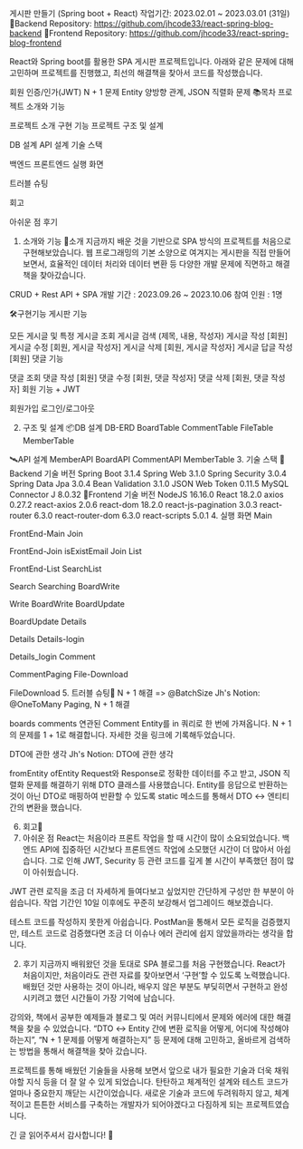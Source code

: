 게시판 만들기 (Spring boot + React)
작업기간: 2023.02.01 ~ 2023.03.01 (31일)
📑Backend Repository: https://github.com/jhcode33/react-spring-blog-backend
📑Frontend Repository: https://github.com/jhcode33/react-spring-blog-frontend

React와 Spring boot를 활용한 SPA 게시판 프로젝트입니다. 아래와 같은 문제에 대해 고민하며 프로젝트를 진행했고, 최선의 해결책을 찾아서 코드를 작성했습니다.

회원 인증/인가(JWT)
N + 1 문제
Entity 양방향 관계, JSON 직렬화 문제
📚목차
프로젝트 소개와 기능

프로젝트 소개
구현 기능
프로젝트 구조 및 설계

DB 설계
API 설계
기술 스택

백엔드
프론트엔드
실행 화면

트러블 슈팅

회고

아쉬운 점
후기
1. 소개와 기능
💬소개
지금까지 배운 것을 기반으로 SPA 방식의 프로젝트를 처음으로 구현해보았습니다.
웹 프로그래밍의 기본 소양으로 여겨지는 게시판을 직접 만들어 보면서, 효율적인 데이터 처리와 데이터 변환 등 다양한 개발 문제에 직면하고 해결책을 찾아갔습니다.

CRUD + Rest API + SPA
개발 기간 : 2023.09.26 ~ 2023.10.06
참여 인원 : 1명

🛠️구현기능
게시판 기능

모든 게시글 및 특정 게시글 조회
게시글 검색 (제목, 내용, 작성자)
게시글 작성 [회원]
게시글 수정 [회원, 게시글 작성자]
게시글 삭제 [회원, 게시글 작성자]
게시글 답글 작성 [회원]
댓글 기능

댓글 조회
댓글 작성 [회원]
댓글 수정 [회원, 댓글 작성자]
댓글 삭제 [회원, 댓글 작성자]
회원 기능 + JWT

회원가입
로그인/로그아웃

2. 구조 및 설계
📦DB 설계
DB-ERD BoardTable CommentTable FileTable MemberTable



🛰️API 설계
MemberAPI BoardAPI CommentAPI MemberTable
3. 기술 스택
📌Backend
기술	버전
Spring Boot	3.1.4
Spring Web	3.1.0
Spring Security	3.0.4
Spring Data Jpa	3.0.4
Bean Validation	3.1.0
JSON Web Token	0.11.5
MySQL Connector J	8.0.32
🎨Frontend
기술	버전
NodeJS	16.16.0
React	18.2.0
axios	0.27.2
react-axios	2.0.6
react-dom	18.2.0
react-js-pagination	3.0.3
react-router	6.3.0
react-router-dom	6.3.0
react-scripts	5.0.1
4. 실행 화면
Main

FrontEnd-Main
Join

FrontEnd-Join isExistEmail Join
List

FrontEnd-List
SearchList

Search Searching
BoardWrite

Write BoardWrite
BoardUpdate

BoardUpdate
Details

Details
Details-login

Details_login
Comment

CommentPaging
File-Download

FileDownload
5. 트러블 슈팅🤔
N + 1 해결 => @BatchSize
Jh's Notion: @OneToMany Paging, N + 1 해결

boards comments
연관된 Comment Entity를 in 쿼리로 한 번에 가져옵니다. N + 1의 문제를 1 + 1로 해결합니다. 자세한 것을 링크에 기록해두었습니다.


DTO에 관한 생각
Jh's Notion: DTO에 관한 생각

fromEntity ofEntity
Request와 Response로 정확한 데이터를 주고 받고, JSON 직렬화 문제를 해결하기 위해 DTO 클래스를 사용했습니다. Entity를 응답으로 반환하는 것이 아닌 DTO로 매핑하여 반환할 수 있도록 static 메소드를 통해서 DTO <-> 엔티티 간의 변환을 했습니다.

6. 회고📝
1. 아쉬운 점
React는 처음이라 프론트 작업을 할 때 시간이 많이 소요되었습니다. 백엔드 API에 집중하던 시간보다 프론트엔드 작업에 소모했던 시간이 더 많아서 아쉽습니다. 그로 인해 JWT, Security 등 관련 코드를 깊게 볼 시간이 부족했던 점이 많이 아쉬웠습니다.

JWT 관련 로직을 조금 더 자세하게 들여다보고 싶었지만 간단하게 구성만 한 부분이 아쉽습니다. 작업 기간인 10일 이후에도 꾸준히 보강해서 업그레이드 해보겠습니다.

테스트 코드를 작성하지 못한게 아쉽습니다. PostMan을 통해서 모든 로직을 검증했지만, 테스트 코드로 검증했다면 조금 더 이슈나 에러 관리에 쉽지 않았을까라는 생각을 합니다.

2. 후기
지금까지 배워왔던 것을 토대로 SPA 블로그를 처음 구현했습니다. React가 처음이지만, 처음이라도 관련 자료를 찾아보면서 ‘구현’할 수 있도록 노력했습니다. 배웠던 것만 사용하는 것이 아니라, 배우지 않은 부분도 부딪히면서 구현하고 완성시키려고 했던 시간들이 가장 기억에 남습니다.

강의와, 책에서 공부한 예제들과 블로그 및 여러 커뮤니티에서 문제와 에러에 대한 해결책을 찾을 수 있었습니다. “DTO ↔ Entity 간에 변환 로직을 어떻게, 어디에 작성해야 하는지”, “N + 1 문제를 어떻게 해결하는지” 등 문제에 대해 고민하고, 올바르게 검색하는 방법을 통해서 해결책을 찾아 갔습니다.

프로젝트를 통해 배웠던 기술들을 사용해 보면서 앞으로 내가 필요한 기술과 더욱 채워야할 지식 등을 더 잘 알 수 있게 되었습니다. 탄탄하고 체계적인 설계와 테스트 코드가 얼마나 중요한지 깨닫는 시간이었습니다. 새로운 기술과 코드에 두려워하지 않고, 체계적이고 튼튼한 서비스를 구축하는 개발자가 되어야겠다고 다짐하게 되는 프로젝트였습니다.

긴 글 읽어주셔서 감사합니다! 🤗
